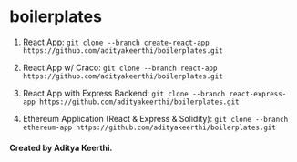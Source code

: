 # boilerplates

1. React App:
```git clone --branch create-react-app https://github.com/adityakeerthi/boilerplates.git```

2. React App w/ Craco:
```git clone --branch react-app https://github.com/adityakeerthi/boilerplates.git```

2. React App with Express Backend:
```git clone --branch react-express-app https://github.com/adityakeerthi/boilerplates.git```

3. Ethereum Application (React & Express & Solidity):
```git clone --branch ethereum-app https://github.com/adityakeerthi/boilerplates.git```

#### Created by Aditya Keerthi.
